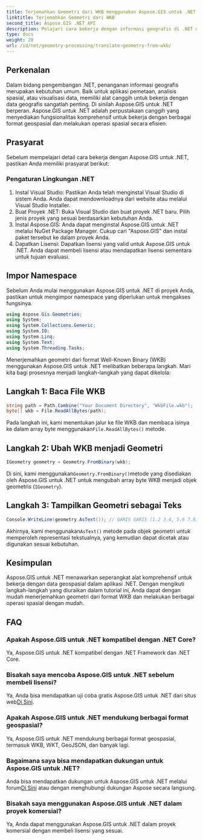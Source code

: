 ```yaml
---
title: Terjemahkan Geometri dari WKB menggunakan Aspose.GIS untuk .NET
linktitle: Terjemahkan Geometri dari WKB
second_title: Aspose.GIS .NET API
description: Pelajari cara bekerja dengan informasi geografis di .NET menggunakan Aspose.GIS untuk .NET. Terjemahkan geometri dari format WKB dengan mudah dengan panduan langkah demi langkah.
type: docs
weight: 20
url: /id/net/geometry-processing/translate-geometry-from-wkb/
---
```

## Perkenalan
Dalam bidang pengembangan .NET, penanganan informasi geografis merupakan kebutuhan umum. Baik untuk aplikasi pemetaan, analisis spasial, atau visualisasi data, memiliki alat canggih untuk bekerja dengan data geografis sangatlah penting. Di sinilah Aspose.GIS untuk .NET berperan. Aspose.GIS untuk .NET adalah perpustakaan canggih yang menyediakan fungsionalitas komprehensif untuk bekerja dengan berbagai format geospasial dan melakukan operasi spasial secara efisien.
## Prasyarat
Sebelum mempelajari detail cara bekerja dengan Aspose.GIS untuk .NET, pastikan Anda memiliki prasyarat berikut:
### Pengaturan Lingkungan .NET
1. Instal Visual Studio: Pastikan Anda telah menginstal Visual Studio di sistem Anda. Anda dapat mendownloadnya dari website atau melalui Visual Studio Installer.
2. Buat Proyek .NET: Buka Visual Studio dan buat proyek .NET baru. Pilih jenis proyek yang sesuai berdasarkan kebutuhan Anda.
3. Instal Aspose.GIS: Anda dapat menginstal Aspose.GIS untuk .NET melalui NuGet Package Manager. Cukup cari "Aspose.GIS" dan instal paket tersebut ke dalam proyek Anda.
4. Dapatkan Lisensi: Dapatkan lisensi yang valid untuk Aspose.GIS untuk .NET. Anda dapat membeli lisensi atau mendapatkan lisensi sementara untuk tujuan evaluasi.

## Impor Namespace
Sebelum Anda mulai menggunakan Aspose.GIS untuk .NET di proyek Anda, pastikan untuk mengimpor namespace yang diperlukan untuk mengakses fungsinya.

```csharp
using Aspose.Gis.Geometries;
using System;
using System.Collections.Generic;
using System.IO;
using System.Linq;
using System.Text;
using System.Threading.Tasks;
```

Menerjemahkan geometri dari format Well-Known Binary (WKB) menggunakan Aspose.GIS untuk .NET melibatkan beberapa langkah. Mari kita bagi prosesnya menjadi langkah-langkah yang dapat dikelola:
## Langkah 1: Baca File WKB
```csharp
string path = Path.Combine("Your Document Directory", "WkbFile.wkb");
byte[] wkb = File.ReadAllBytes(path);
```
 Pada langkah ini, kami menentukan jalur ke file WKB dan membaca isinya ke dalam array byte menggunakan`File.ReadAllBytes()` metode.
## Langkah 2: Ubah WKB menjadi Geometri
```csharp
IGeometry geometry = Geometry.FromBinary(wkb);
```
 Di sini, kami menggunakan`Geometry.FromBinary()`metode yang disediakan oleh Aspose.GIS untuk .NET untuk mengubah array byte WKB menjadi objek geometris (`IGeometry`).
## Langkah 3: Tampilkan Geometri sebagai Teks
```csharp
Console.WriteLine(geometry.AsText()); // GARIS GARIS (1.2 3.4, 5.6 7.8)
```
 Akhirnya, kami menggunakan`AsText()` metode pada objek geometri untuk memperoleh representasi tekstualnya, yang kemudian dapat dicetak atau digunakan sesuai kebutuhan.

## Kesimpulan
Aspose.GIS untuk .NET menawarkan seperangkat alat komprehensif untuk bekerja dengan data geospasial dalam aplikasi .NET. Dengan mengikuti langkah-langkah yang diuraikan dalam tutorial ini, Anda dapat dengan mudah menerjemahkan geometri dari format WKB dan melakukan berbagai operasi spasial dengan mudah.
## FAQ
### Apakah Aspose.GIS untuk .NET kompatibel dengan .NET Core?
Ya, Aspose.GIS untuk .NET kompatibel dengan .NET Framework dan .NET Core.
### Bisakah saya mencoba Aspose.GIS untuk .NET sebelum membeli lisensi?
 Ya, Anda bisa mendapatkan uji coba gratis Aspose.GIS untuk .NET dari situs web[Di Sini](https://purchase.aspose.com/buy).
### Apakah Aspose.GIS untuk .NET mendukung berbagai format geospasial?
Ya, Aspose.GIS untuk .NET mendukung berbagai format geospasial, termasuk WKB, WKT, GeoJSON, dan banyak lagi.
### Bagaimana saya bisa mendapatkan dukungan untuk Aspose.GIS untuk .NET?
Anda bisa mendapatkan dukungan untuk Aspose.GIS untuk .NET melalui forum[Di Sini](https://forum.aspose.com/c/gis/33) atau dengan menghubungi dukungan Aspose secara langsung.
### Bisakah saya menggunakan Aspose.GIS untuk .NET dalam proyek komersial?
Ya, Anda dapat menggunakan Aspose.GIS untuk .NET dalam proyek komersial dengan membeli lisensi yang sesuai.
